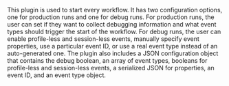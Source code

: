 This plugin is used to start every workflow. It has two configuration options, one for production runs and one for debug runs. For production runs, the user can set if they want to collect debugging information and what event types should trigger the start of the workflow. For debug runs, the user can enable profile-less and session-less events, manually specify event properties, use a particular event ID, or use a real event type instead of an auto-generated one. The plugin also includes a JSON configuration object that contains the debug boolean, an array of event types, booleans for profile-less and session-less events, a serialized JSON for properties, an event ID, and an event type object.